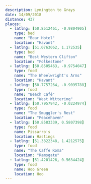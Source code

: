 ```yaml
---
description: Lymington to Grays
date: 14/09/2018
distance: 437
places:
  - latlng: [50.8512461, -0.9804905]
    type: bed
    name: "Bear Hotel"
    location: "Havant"
  - latlng: [51.0763062, 1.172535]
    type: bed
    name: "Best Western Clifton"
    location: "Folkestone"
  - latlng: [50.8505463, -0.9754047]
    type: food
    name: "The Wheelwright's Arms"
    location: "Havant"
  - latlng: [50.7757264, -0.9095788]
    type: food
    name: "Beach Café"
    location: "West Wittering"
  - latlng: [50.7957942, -0.0224974]
    type: food
    name: "The Smuggler's Rest"
    location: "Peacehaven"
  - latlng: [50.8583339, 0.5807398]
    type: food
    name: Pissarro's
    location: Hastings
  - latlng: [51.3322348, 1.4212575]
    type: food
    name: "The Caffe Roma"
    location: "Ramsgate"
  - latlng: [51.4201426, 0.5634424]
    type: food
    name: Hoo Green
    location: Hoo
---
```


